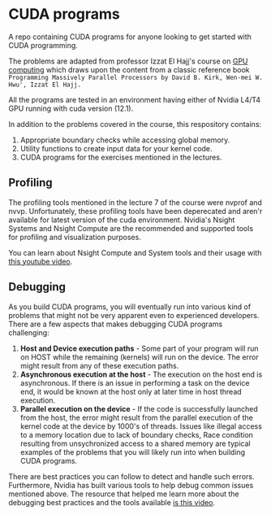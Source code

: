 # CUDA programs
A repo containing CUDA programs for anyone looking to get started with CUDA programming. 

The problems are adapted from professor Izzat El Hajj's course on [GPU computing](https://www.youtube.com/playlist?list=PLRRuQYjFhpmubuwx-w8X964ofVkW1T8O4) which draws upon the content from a classic reference book `Programming Massively Parallel Processors by David B. Kirk, Wen-mei W. Hwu', Izzat El Hajj.`

All the programs are tested in an environment having either of Nvidia L4/T4 GPU running with cuda version (12.1).

In addition to the problems covered in the course, this respository contains:

1. Appropriate boundary checks while accessing global memory.
2. Utility functions to create input data for your kernel code.
3. CUDA programs for the exercises mentioned in the lectures. 


## Profiling

The profiling tools mentioned in the lecture 7 of the course were nvprof and nvvp. Unfortunately, these profiling tools have been deperecated and aren'r available for latest version of the cuda environment. Nvidia's Nsight Systems and Nsight Compute are the recommended and supported tools for profiling and visualization purposes. 

You can learn about Nsight Compute and System tools and their usage with [this youtube video](https://www.youtube.com/watch?v=nhTjq0P9uc8&list=PL6RdenZrxrw-zNX7uuGppWETdxt_JxdMj&index=9).

## Debugging

As you build CUDA programs, you will eventually run into various kind of problems that might not be very apparent even to experienced developers. There are a few aspects that makes debugging CUDA programs challenging:
1. **Host and Device execution paths** - Some part of your program will run on HOST while the remaining (kernels)
will run on  the device. The error might result from any of these execution paths.
2. **Asynchronous execution at the host** - The execution on the host end is asynchronous. If there is an issue in performing a task on the device end, it would be known at the host only at later time in host thread execution. 
3. **Parallel execution on the device** - If the code is successfully launched from the host, the error might result from the parallel execution of the kernel code at the device by 1000's of threads. Issues like illegal access to a memory location due to lack of boundary checks, Race condition resulting from unsychronized access to a shared memory are typical examples of the problems that you will likely run into when building CUDA programs. 


There are best practices you can follow to detect and handle such errors. Furthermore, Nvidia has built various tools to help debug common issues mentioned above. The resource that helped me learn more about the debugging best practices and the tools available [is this video](https://www.youtube.com/watch?v=nAsMhH1tnYw).
